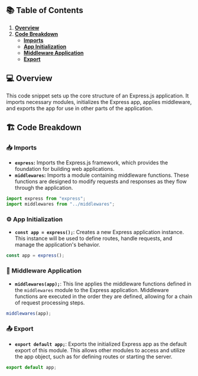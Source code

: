 ## 📚 Table of Contents

1.  [**Overview**](#overview)
2.  [**Code Breakdown**](#code-breakdown)
    *   [**Imports**](#imports)
    *   [**App Initialization**](#app-initialization)
    *   [**Middleware Application**](#middleware-application)
    *   [**Export**](#export)

## 💻 Overview

This code snippet sets up the core structure of an Express.js application. It imports necessary modules, initializes the Express app, applies middleware, and exports the app for use in other parts of the application.

## 🏗️ Code Breakdown

### 📥 Imports

*   **`express`:** Imports the Express.js framework, which provides the foundation for building web applications.
*   **`middlewares`:** Imports a module containing middleware functions. These functions are designed to modify requests and responses as they flow through the application.

```javascript
import express from "express";
import middlewares from "../middlewares";
```

### ⚙️ App Initialization

*   **`const app = express();`**: Creates a new Express application instance. This instance will be used to define routes, handle requests, and manage the application's behavior.

```javascript
const app = express();
```

### 🔌 Middleware Application

*   **`middlewares(app);`**:  This line applies the middleware functions defined in the `middlewares` module to the Express application. Middleware functions are executed in the order they are defined, allowing for a chain of request processing steps.

```javascript
middlewares(app);
```

### 📤 Export

*   **`export default app;`**: Exports the initialized Express app as the default export of this module. This allows other modules to access and utilize the app object, such as for defining routes or starting the server.

```javascript
export default app;
```
